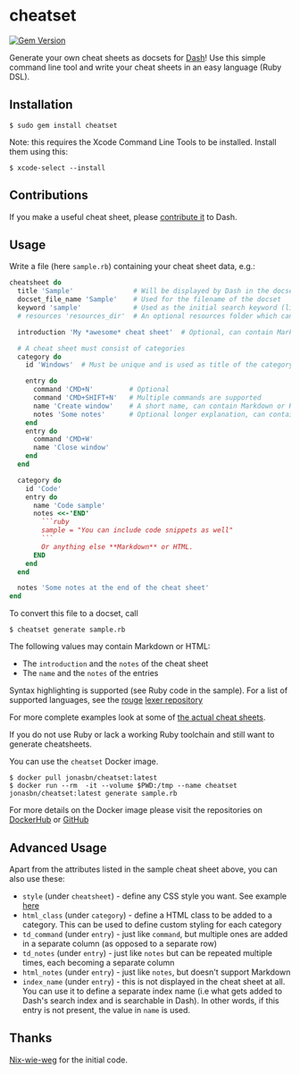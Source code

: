 # cheatset

[![Gem Version](https://badge.fury.io/rb/cheatset.png)](http://badge.fury.io/rb/cheatset)

Generate your own cheat sheets as docsets for [Dash](http://kapeli.com/dash)!
Use this simple command line tool and write your cheat sheets in an easy
language (Ruby DSL).

## Installation

    $ sudo gem install cheatset

Note: this requires the Xcode Command Line Tools to be installed. Install them using this:

    $ xcode-select --install

## Contributions

If you make a useful cheat sheet, please [contribute it](https://github.com/Kapeli/cheatsheets#readme) to Dash.

## Usage

Write a file (here `sample.rb`) containing your cheat sheet data, e.g.:

```ruby
cheatsheet do
  title 'Sample'               # Will be displayed by Dash in the docset list
  docset_file_name 'Sample'    # Used for the filename of the docset
  keyword 'sample'             # Used as the initial search keyword (listed in Preferences > Docsets)
  # resources 'resources_dir'  # An optional resources folder which can contain images or anything else

  introduction 'My *awesome* cheat sheet'  # Optional, can contain Markdown or HTML

  # A cheat sheet must consist of categories
  category do
    id 'Windows'  # Must be unique and is used as title of the category

    entry do
      command 'CMD+N'         # Optional
      command 'CMD+SHIFT+N'   # Multiple commands are supported
      name 'Create window'    # A short name, can contain Markdown or HTML
      notes 'Some notes'      # Optional longer explanation, can contain Markdown or HTML
    end
    entry do
      command 'CMD+W'
      name 'Close window'
    end
  end

  category do
    id 'Code'
    entry do
      name 'Code sample'
      notes <<-'END'
        ```ruby
        sample = "You can include code snippets as well"
        ```
        Or anything else **Markdown** or HTML.
      END
    end
  end

  notes 'Some notes at the end of the cheat sheet'
end
```

To convert this file to a docset, call

    $ cheatset generate sample.rb

The following values may contain Markdown or HTML:

* The `introduction` and the `notes` of the cheat sheet
* The `name` and the `notes` of the entries

Syntax highlighting is supported (see Ruby code in the sample). For a list of supported languages, see the [rouge](http://rouge.jneen.net/) [lexer repository](https://github.com/jneen/rouge/tree/master/spec/lexers)

For more complete examples look at some of
[the actual cheat sheets](https://github.com/Kapeli/cheatsheets/tree/master/cheatsheets).

If you do not use Ruby or lack a working Ruby toolchain and still want to generate cheatsheets.

You can use the `cheatset` Docker image.

    $ docker pull jonasbn/cheatset:latest
    $ docker run --rm  -it --volume $PWD:/tmp --name cheatset jonasbn/cheatset:latest generate sample.rb

For more details on the Docker image please visit the repositories on [DockerHub](https://hub.docker.com/repository/docker/jonasbn/cheatset) or [GitHub](https://github.com/jonasbn/docker-cheatset)

## Advanced Usage

Apart from the attributes listed in the sample cheat sheet above, you can also use these:

* `style` (under `cheatsheet`) - define any CSS style you want. See example [here](https://github.com/Kapeli/cheatsheets/blob/f9e40e30b6fde9063b7a0fb5de8fb203851b17df/cheatsheets/CSS_Named_Colors.rb#L7-L12)
* `html_class` (under `category`) - define a HTML class to be added to a category. This can be used to define custom styling for each category
* `td_command` (under `entry`) - just like `command`, but multiple ones are added in a separate column (as opposed to a separate row)
* `td_notes` (under `entry`) - just like `notes` but can be repeated multiple times, each becoming a separate column
* `html_notes` (under `entry`) - just like `notes`, but doesn't support Markdown
* `index_name` (under `entry`) - this is not displayed in the cheat sheet at all. You can use it to define a separate index name (i.e what gets added to Dash's search index and is searchable in Dash). In other words, if this entry is not present, the value in `name` is used.

## Thanks

[Nix-wie-weg](https://github.com/Nix-wie-weg/dasheets) for the initial code.
